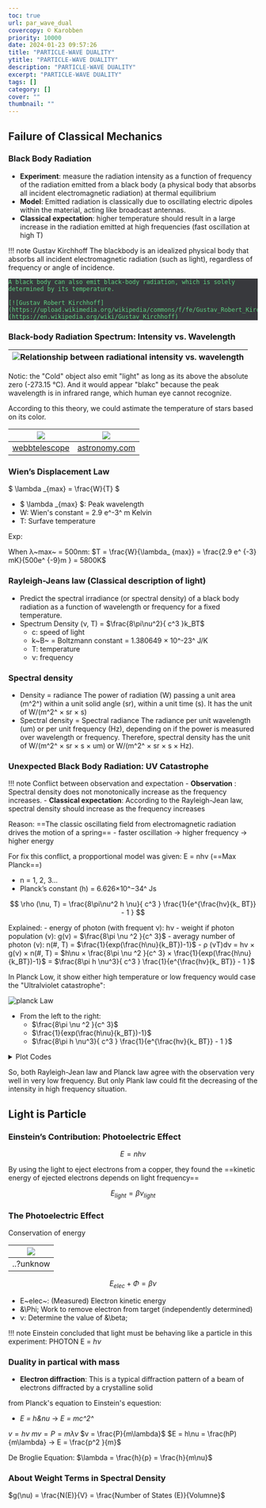 ```yaml
---
toc: true
url: par_wave_dual
covercopy: © Karobben
priority: 10000
date: 2024-01-23 09:57:26
title: "PARTICLE-WAVE DUALITY"
ytitle: "PARTICLE-WAVE DUALITY"
description: "PARTICLE-WAVE DUALITY"
excerpt: "PARTICLE-WAVE DUALITY"
tags: []
category: []
cover: ""
thumbnail: ""
---
```


## Failure of Classical Mechanics 

### Black Body Radiation

- **Experiment**: measure the radiation intensity as a function of frequency of the radiation emitted from a black body (a physical body that absorbs all incident electromagnetic radiation) at thermal equilibrium
- **Model**: Emitted radiation is classically due to oscillating electric dipoles within the material, acting like broadcast antennas.
- **Classical expectation**: higher temperature should result in a large increase in the radiation emitted at high frequencies (fast oscillation at high T)

!!! note Gustav Kirchhoff
    The blackbody is an idealized physical body that absorbs all incident electromagnetic radiation (such as light), regardless of frequency or angle of incidence.
    
    A black body can also emit black-body radiation, which is solely determined by its temperature.

    [![Gustav Robert Kirchhoff](https://upload.wikimedia.org/wikipedia/commons/f/fe/Gustav_Robert_Kirchhoff.jpg)](https://en.wikipedia.org/wiki/Gustav_Kirchhoff)

###  Black-body Radiation Spectrum: Intensity vs. Wavelength

|![Relationship between radiational intensity vs. wavelength](https://i.stack.imgur.com/f4xki.gif)|
|:-:|

Notic: the "Cold" object also emit "light" as long as its above the absolute zero (-273.15 °C). And it would appear "blakc" because the peak wavelength is in infrared range, which human eye cannot recognize.

According to this theory, we could astimate the temperature of stars based on its color.

|![](https://stsci-opo.org/STScI-01G7RQ0CRCSNKZNX18HNNAQRV0.jpg)|![](https://www.astronomy.com/wp-content/uploads/sites/2/2023/02/ScreenShot20210420at3.19.16PM.jpg)|
|:-:|:-:|
|[webbtelescope](https://webbtelescope.org/contents/media/images/01F8GF8WYBCQVKTGPX3MA58182?Type=Infographics&Tag=Spectroscopy)|[astronomy.com](https://www.astronomy.com/astronomy-for-beginners/color-coding-stars/)|

### Wien’s Displacement Law

$ \lambda _{max} = \frac{W}{T} $
- $  \lambda _{max} $: Peak wavelength
- W: Wien's constant = 2.9 e^-3^ m Kelvin
- T: Surfave temperature

Exp:

When &lambda;~max~ = 500nm:
$T = \frac{W}{\lambda_ {max}} = \frac{2.9 e^ {-3} mK}{500e^ {-9}m } = 5800K$

### Rayleigh-Jeans law (Classical description of light)

- Predict the spectral irradiance (or spectral density) of a black body radiation as a function of wavelength or frequency for a fixed temperature.
- Spectrum Density (&nu;, T) = $\frac{8\pi\nu^2}{ c^3 }k_BT$
    - c: speed of light
    - k~B~ = Boltzmann constant = 1.380649 × 10^-23^ J/K
    - T: temperature
    - &nu;: frequency

### Spectral density

- Density = radiance
    The power of radiation (W) passing a unit area (m^2^) within a unit solid angle (sr), within a unit time
(s). It has the unit of W/(m^2^ × sr × s)
- Spectral density = Spectral radiance
    The radiance per unit wavelength (um) or per unit frequency (Hz), depending on if the power is measured over wavelength or frequency. Therefore, spectral density has the unit of W/(m^2^ × sr × s × um) or W/(m^2^ × sr × s × Hz).

### Unexpected Black Body Radiation: UV Catastrophe

!!! note Conflict between observation and expectation
    - **Observation** :
        Spectral density does not monotonically increase as the frequency increases.
    - **Classical expectation**:
        According to the Rayleigh-Jean law, spectral density should increase as the frequency increases

Reason: ==The classic oscillating field from electromagnetic radiation drives the motion of a spring==
    - faster oscillation → higher frequency → higher energy

For fix this conflict, a propportional model was given: E = nhν (==Max Planck==)
- n = 1, 2, 3...
- Planck’s constant (h) = 6.626×10^−34^ Js

$$
\rho (\nu, T) = \frac{8\pi\nu^2 h \nu}{ c^3 } \frac{1}{e^{\frac{hv}{k_ BT}} - 1 }
$$

Explained:
    - energy of photon (with frequent &nu;): h&nu;
    - weight if photon population (&nu;): g(&nu;) = $\frac{8\pi \nu ^2 }{c^ 3}$
    - averagy number of photon (&nu;): n(&num;, T) = $\frac{1}{exp(\frac{h\nu}{k_BT})-1}$
    - &rho; (&nu;T)d&nu; = h&nu; × g(&nu;) × n(&num;, T) 
        = $h\nu × \frac{8\pi \nu ^2 }{c^ 3} × \frac{1}{exp(\frac{h\nu}{k_BT})-1}$
        = $\frac{8\pi h \nu^3}{ c^3 } \frac{1}{e^{\frac{hv}{k_ BT}} - 1 }$

In Planck Low, it show either high temperature or low frequency would case the "Ultralviolet catastrophe":

![planck Law](https://imgur.com/rWBTB6C.png)
- From the left to the right:
    - $\frac{8\pi \nu ^2 }{c^ 3}$
    - $\frac{1}{exp(\frac{h\nu}{k_BT})-1}$
    - $\frac{8\pi h \nu^3}{ c^3 } \frac{1}{e^{\frac{hv}{k_ BT}} - 1 }$

<details><summary>Plot Codes</summary>

```python
import numpy as np
import matplotlib.pyplot as plt

def Rayleigh_Jeans(v, T):
    kB = 1.380649 * 10**(0-23)
    c = 3 * 10**8
    return (v**2) * 8 * np.pi * kB * T / (c**3)

def Planck(v, T):
    h = 6.626*10**(0-34)
    kB = 1.380649 * 10**(0-23)
    return 1 /( np.e ** (h*v / (kB * T) ) - 1 )

def Merged(v, T):
    h = 6.626e-34
    kB = 1.380649e-23
    c = 3 * 10 **8
    return 8 * np.pi * h * v**3 / c**3 / np.e**(h *v /(kB * T))

# Constants
h = 6.62607015e-34  # Planck's constant (m^2 kg / s)
c = 299792458       # Speed of light in vacuum (m / s)
k_B = 1.380649e-23  # Boltzmann constant (J / K)

# Planck's law function
def planck_law(frequency, temperature):
    """
    Calculate the spectral radiance of a black body at thermal equilibrium.  
    Parameters:
    frequency (float): frequency of the electromagnetic radiation (Hz)
    temperature (float): absolute temperature of the body (K)
    Returns:
    float: spectral radiance (W / (m^2 * sr * Hz))
    """
    exponent = (h * frequency) / (k_B * temperature)
    spectral_radiance = (8 * np.pi * h * frequency**3) / (c**3) * (1 / (np.exp(exponent) - 1))
    return spectral_radiance

# Example usage: Calculate the spectral radiance for a frequency of 1e14 Hz at 5000 K
frequency_example = 1e14  # Hz
temperature_example = 5000  # K
radiance_example = planck_law(frequency_example, temperature_example)

# Plot the graphs above
X = [i /10 for i in  range(1,100)]
fig, axs = plt.subplots(1, 3)
axs[0].plot(X, [Planck(i * 1e14, 3000) for i in X])
axs[1].plot(X, [Rayleigh_Jeans(i * 1e14, 3000) for i in X])
axs[2].plot(X, [h *(i *1e14)* Rayleigh_Jeans(i*1e14, 3000) * Planck(i*1e14, 3000)  for i in X])
plt.tight_layout()
plt.show()

# plot the mergerd function
plt.plot(X, [Merged(i*1e14/10, 3000)  for i in X])
plt.show()
```
</details>

So, both Rayleigh-Jean law and Planck law agree with the observation very well in very low frequency.
But only Plank law could fit the decreasing of the intensity in high frequency situation.

## Light is Particle

### Einstein’s Contribution: Photoelectric Effect

$$
E = nhν
$$

By using the light to eject electrons from a copper, they found the ==kinetic energy of ejected electrons depends on light frequency==

$$
E_{light} = \beta\nu_{light}
$$

### The Photoelectric Effect

Conservation of energy

|![](https://imgur.com/DSOpstj.png)|
|:-:|
|..?unknow|

$$
E_{elec} + \Phi= \beta \nu
$$
- E~elec~: (Measured) Electron kinetic energy
- &\Phi; Work to remove electron from target (independently determined)
- &nu;: Determine the value of &\beta;

!!! note Einstein concluded that light must be behaving like a particle in this experiment: PHOTON
    E = *h&nu;*

### Duality in partical with mass

- **Electron diffraction**: This is a typical diffraction pattern of a beam of electrons diffracted by a crystalline solid

from Planck's equation to Einstein's equestion:
- *E = h&nu* → *E = mc^2^*

$v = h\nu$
$mv = P = m\lambda\nu$
$v = \frac{P}{m\lambda}$
$E = h\nu = \frac(hP){m\lambda} → E = \frac{p^2 }{m}$

De Broglie Equation:
$\lambda = \frac{h}{p} = \frac{h}{m\nu}$

### About Weight Terms in Spectral Density

$g(\nu) = \frac{N(E)}{V} = \frac{Number of States (E)}{Volumne}$
 

<style>
pre {
  background-color:#38393d;
  color: #5fd381;
}
</style>
